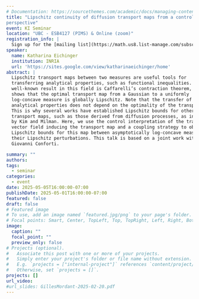 ```yaml
---
# Documentation: https://sourcethemes.com/academic/docs/managing-content/
title: "Lipschitz continuity of diffusion transport maps from a control
perspective"
event: KI Seminar
location: "UBC - ESB4127 (PIMS) & Online (zoom)"
registration_info: |
  Sign up for the [mailing list](https://math.us8.list-manage.com/subscribe/post?u=c9cc3beec9fa57d7299ac161c&id=845fe9abdc) to receive the connection details
speaker:
  name: Katharina Eichinger
  institution: INRIA
  url: 'https://sites.google.com/view/katharinaeichinger/home'
abstract: |
  Lipschitz transport maps between two measures are useful tools for
  transferring analytical properties, such as functional inequalities. The most
  well-known result in this field is Caffarelli’s contraction theorem, which
  shows that the optimal transport map from a Gaussian to a uniformly
  log-concave measure is globally Lipschitz. Note that the transfer of
  analytical properties does not depend on the optimality of the transport map.
  This is why several works have established Lipschitz bounds for other
  transport maps, such as those derived from diffusion processes, as introduced
  by Kim and Milman. Here, we use the control interpretation of the transport
  vector field inducing the transport map and a coupling strategy to obtain
  Lipschitz bounds for this map between asymptotically log-concave measures and
  their Lipschitz perturbations. This talk is based on a joint work with
  Giovanni Conforti.

summary: ""
authors: 
tags:
  - seminar
categories:
  - event
date: 2025-05-05T16:00:00-07:00
publishDate: 2025-05-01T16:00:00-07:00
featured: false
draft: false
# Featured image
# To use, add an image named `featured.jpg/png` to your page's folder.
# Focal points: Smart, Center, TopLeft, Top, TopRight, Left, Right, BottomLeft, Bottom, BottomRight.
image:
  caption: ""
  focal_point: ""
  preview_only: false
# Projects (optional).
#   Associate this post with one or more of your projects.
#   Simply enter your project's folder or file name without extension.
#   E.g. `projects = ["internal-project"]` references `content/project/deep-learning/index.md`.
#   Otherwise, set `projects = []`.
projects: []
url_video: 
#url_slides: GillesMordant-2025-02-20.pdf
---
```

